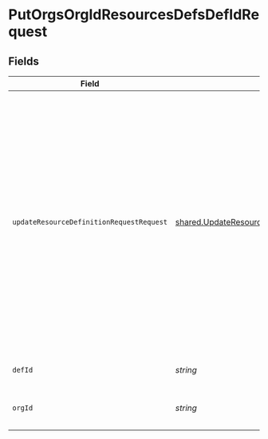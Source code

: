 # PutOrgsOrgIdResourcesDefsDefIdRequest


## Fields

| Field                                                                                                                                                                                                                                                             | Type                                                                                                                                                                                                                                                              | Required                                                                                                                                                                                                                                                          | Description                                                                                                                                                                                                                                                       |
| ----------------------------------------------------------------------------------------------------------------------------------------------------------------------------------------------------------------------------------------------------------------- | ----------------------------------------------------------------------------------------------------------------------------------------------------------------------------------------------------------------------------------------------------------------- | ----------------------------------------------------------------------------------------------------------------------------------------------------------------------------------------------------------------------------------------------------------------- | ----------------------------------------------------------------------------------------------------------------------------------------------------------------------------------------------------------------------------------------------------------------- |
| `updateResourceDefinitionRequestRequest`                                                                                                                                                                                                                          | [shared.UpdateResourceDefinitionRequestRequest](../../models/shared/updateresourcedefinitionrequestrequest.md)                                                                                                                                                    | :heavy_check_mark:                                                                                                                                                                                                                                                | The Resource Definition record details.<br/><br/>The PUT operation updates a resource definition using the provided payload. An empty driver_account or driver_inputs property will unset the existing values.<br/><br/>Currently the resource and driver types can't be changed. |
| `defId`                                                                                                                                                                                                                                                           | *string*                                                                                                                                                                                                                                                          | :heavy_check_mark:                                                                                                                                                                                                                                                | The Resource Definition ID.<br/><br/>                                                                                                                                                                                                                             |
| `orgId`                                                                                                                                                                                                                                                           | *string*                                                                                                                                                                                                                                                          | :heavy_check_mark:                                                                                                                                                                                                                                                | The Organization ID.<br/><br/>                                                                                                                                                                                                                                    |